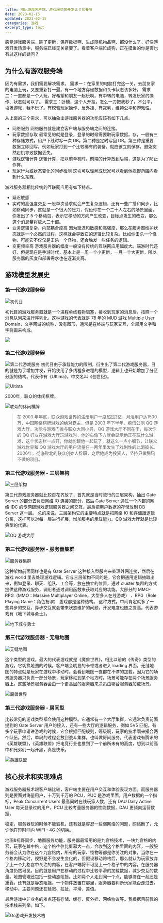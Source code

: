 ```yaml
---
title: 相比游戏客户端，游戏服务端开发无关紧要吗
date: 2023-02-15
updated: 2023-02-15
categories: 游戏
excerpt_type: text
---
```


感觉游戏服务端，除了更新，保存数据啊、生成随机物品啊、都没什么了，好像游戏开发场景中，服务端已经无关紧要了。看着客户端忙成狗，正在摸鱼的你是否也有过这样的疑问？

<!-- more -->

## 为什么有游戏服务端
因为有需求，我们需要解决需求。
需求一：在家里的电脑打完这一关，去朋友家的电脑上玩，又要重新打一遍。有一个地方存储数据和关卡状态该多好。
需求二：一直都是一个人玩，好希望和朋友一起玩啊。有中转的电脑，转发玩家的操作、状态就可以了。
需求三：卧槽，这个人开挂，怎么一刀把我秒了，不公平，垃圾游戏，我不玩了。有校验玩家操作、反外挂、有裁判，维持公平和游戏性。

从上面的三个需求，可以抽象出游戏服务器的功能应该有如下几点。
- 网络服务
    网络服务就是建立客户端与服务端之间的连接。
- 玩家数据存取
    最常见的就是登录，登录的时候需要取玩家数据。存，一般有三种存储方式，用户下线时写一次 DB。第二种是定时写回 DB。第三种是重要数据立即回写，例如玩家打到一个比较稀有的装备，就应该立刻保存，避免突然宕机导致数据丢失。
- 游戏逻辑计算
    逻辑计算，把以前单机时，前端的计算放到后端，这是为了防止作弊。
- 玩家行为或状态变化的同步检测
    这块可以理解成玩家可以看到他视野范围内看到什么东西。

游戏服务器相比传统的互联网应用有如下特点。
- 延迟敏感
- 实时的高强度交互
    一般单次请求就会产生复杂逻辑，还有一些广播和同步，比如移动同步，这就是一个很大的压力，假设你在一个二十人左右的场景里面，你发出了 5 个移动包，表示它移动的方向产生改变，目标点发生的改变，那么这个消息量将放大二十倍。
- 业务逻辑复杂，内部耦合度高
    因为延迟和敏感和高强度，那么在服务器维护状态就是一个必然的过程，这样就会导致它的逻辑比较复杂。比如你击杀一个怪物，可能它不仅仅是击杀一个怪物，还会触发一些任务的逻辑。
- 变更频率高
    游戏服务器的幅度一般没有传统的互联网应用幅度大。端游时代还好，但是现在是手游时代，基本上是一周一个小更新，一月一个大更新，所以服务器的灰度和部署需求也在逐渐变高。

## 游戏模型发展史
### 第一代游戏服务器
![初代目](https://weizicoding-1318098637.cos.ap-chengdu.myqcloud.com/%E6%B8%B8%E6%88%8F%E6%9C%8D%E5%8A%A1%E7%AB%AF%E7%9A%84%E5%B7%A5%E4%BD%9C/picture_01.png)

初代目的游戏服务器就是一个进程单线程物阻塞，接收到玩家的消息后，按照一个消息队列来进行序列化。这种游戏的代表就是 78 年的 MUD 游戏 Multiple User Domain，文字网游的统称，没有图形，通常是在终端与玩家交互，全部用文字和字符画来构成。

![](https://weizicoding-1318098637.cos.ap-chengdu.myqcloud.com/%E6%B8%B8%E6%88%8F%E6%9C%8D%E5%8A%A1%E7%AB%AF%E7%9A%84%E5%B7%A5%E4%BD%9C/picture_02.png)

### 第二代游戏服务器
![第二代游戏服务](https://weizicoding-1318098637.cos.ap-chengdu.myqcloud.com/%E6%B8%B8%E6%88%8F%E6%9C%8D%E5%8A%A1%E7%AB%AF%E7%9A%84%E5%B7%A5%E4%BD%9C/picture_03.png)
初代目由于承载能力的限制，衍生出了第二代游戏服务器，目的就是为了增加并发，开始使用了多线程多进程的模型，逻辑上也开始增加了分区分服的结构。代表作有《UItima》，中文名叫《创世纪》。

![UItima](https://weizicoding-1318098637.cos.ap-chengdu.myqcloud.com/%E6%B8%B8%E6%88%8F%E6%9C%8D%E5%8A%A1%E7%AB%AF%E7%9A%84%E5%B7%A5%E4%BD%9C/picture_04.png)

2000年，联众的休闲棋牌。

![联众的休闲棋牌](https://weizicoding-1318098637.cos.ap-chengdu.myqcloud.com/%E6%B8%B8%E6%88%8F%E6%9C%8D%E5%8A%A1%E7%AB%AF%E7%9A%84%E5%B7%A5%E4%BD%9C/picture_05.png)

> 在 2003 年年底，联众游戏世界的注册用户一度超过2亿，月活用户达1500万，中国网络棋牌游戏的绝对霸主，但是 2003 年下半年，腾讯公测 QQ 游戏大厅，功能与游戏门类与联众大同小异，QQ 游戏大厅不同在于，每次你的 QQ 好友在游戏大厅玩游戏时，他的头像下方就会显示他正在玩什么游戏，这个状态栏一点开，你就能跟他一起玩了，就这么一点小细节，让联众游戏世界和 QQ 游戏大厅的用户流量在一两年里发生了戏剧性的此消彼长。2006年，彻底败北的联众创始人辞职，之后他成为投资人，坚持只做腾讯不做的项目。

### 第三代游戏服务器 - 三层架构
![三层架构](https://weizicoding-1318098637.cos.ap-chengdu.myqcloud.com/%E6%B8%B8%E6%88%8F%E6%9C%8D%E5%8A%A1%E7%AB%AF%E7%9A%84%E5%B7%A5%E4%BD%9C/picture_06.png)

第三代游戏服务器就比较百花齐放了，首先就是当时流行的三层架构，抽出 Gate Server 的部分去负责网络 IO 连接的部分，然后 Gate Server 通过一个内部的网络 IDC 的专网跟游戏逻辑服务器之间交互，最后把用户数据的存储放到 DB Server 这一层。
总的来说，三层架构它的主要特点就是把网络 IO 和存储跟逻辑分离，这样可以对每一层进行扩展，增加服务的承载能力。QQ 游戏大厅就是比较典型的代表。

![QQ 游戏大厅](https://weizicoding-1318098637.cos.ap-chengdu.myqcloud.com/%E6%B8%B8%E6%88%8F%E6%9C%8D%E5%8A%A1%E7%AB%AF%E7%9A%84%E5%B7%A5%E4%BD%9C/picture_07.png)

### 第三代游戏服务器 - 服务器集群
![服务器集群](https://weizicoding-1318098637.cos.ap-chengdu.myqcloud.com/%E6%B8%B8%E6%88%8F%E6%9C%8D%E5%8A%A1%E7%AB%AF%E7%9A%84%E5%B7%A5%E4%BD%9C/picture_08.png)

这种架构前面同样也是有 Gate Server 这种接入型服务来处理外网连接，然后在游戏 world 里去处理游戏逻辑。它与三层架构不同的是，它会把通用逻辑抽取出来，例如登录、聊天、组队、工会等，放在独立的位置，通过 cluster 集群的方式提供这种游戏服务，调用者通过调用函数来获取对应的功能。大部分的 MMO-RPG（MMO：Massive Multiplayer Online，大型多人在线游戏） 、RPG（Role Playing Game：角色扮演） 游戏都是这种结构。
这种方式，中间肯定就多了一些异步的交互，异步交互就会带来状态维护的问题，开发难度也随之提高。代表游戏有《地下城与勇士》。

![地下城与勇士](https://weizicoding-1318098637.cos.ap-chengdu.myqcloud.com/%E6%B8%B8%E6%88%8F%E6%9C%8D%E5%8A%A1%E7%AB%AF%E7%9A%84%E5%B7%A5%E4%BD%9C/picture_09.png)

### 第三代游戏服务器 - 无缝地图

![无缝地图](https://weizicoding-1318098637.cos.ap-chengdu.myqcloud.com/%E6%B8%B8%E6%88%8F%E6%9C%8D%E5%8A%A1%E7%AB%AF%E7%9A%84%E5%B7%A5%E4%BD%9C/picture_10.png)

这个类型的游戏，最大的代表游戏就是《魔兽世界》，相比以前的《传奇》类型的游戏，它切换地图的时候，客户端会明显的卡顿或者进入 loading 界面。无缝地图的特点就是玩家在游戏中移动时，会看到地图一直都在不停的加载，因为它的场景服务器只负责一部分场景，玩家移动到某个地方时，场景可能存在两个场景服务器上。这些场景服务器会由一个更高层的服务器来决策由哪台服务器加载场景。

![魔兽世界](https://weizicoding-1318098637.cos.ap-chengdu.myqcloud.com/%E6%B8%B8%E6%88%8F%E6%9C%8D%E5%8A%A1%E7%AB%AF%E7%9A%84%E5%B7%A5%E4%BD%9C/picture_11.png)

### 第三代游戏服务器 - 房间型

比较常见的游戏类型都会使用这种模型。它通常有一个大厅集群，它通常负责前面提到的 Gate Server 用户的接入，还有一些大厅的逻辑服务，例如 5V5 匹配，有多个玩家申请进游戏的时候，它会根据匹配规则，等级啊，玩家的技术啊来撮合两个队伍。然后，单局的过程会放到战斗集群，也叫做房间服务。代表游戏有腾讯的《英雄联盟》，《英雄联盟》把电竞行业也推到了一个前所未有的高度，想到以前高中和兄弟们一起开黑，真是快乐。

![英雄联盟](https://weizicoding-1318098637.cos.ap-chengdu.myqcloud.com/%E6%B8%B8%E6%88%8F%E6%9C%8D%E5%8A%A1%E7%AB%AF%E7%9A%84%E5%B7%A5%E4%BD%9C/picture_12.png)

## 核心技术和实现难点
游戏服务器技术跟客户端比较，客户端主要在用户交互和体验表现方面。而服务器则是要面对海量用户，十万到千万的 PCU，PUC 是游戏里面，用户数据的一个指标，Peak Concurrent Users 最高同时在线玩家人数，还有 DAU Daily Active User 每天登录过的用户，PCU 比较考量服务器的性能数据，DAU 更倾向运营数据。

稳定，服务器玩的时候不能宕机，还有就是容忍一些弱网络的问题，网络断了，允许他在短时间内 WIFI - 4G 的切换。

地图&视野同步，地图服务功能，服务器最常用的是九宫格技术，一块九宫格的内容，玩家在其中格，这个格往往比屏幕大一点，会收到这个格里面的内容，一般服务器会认为你在这个九宫格内，所有的玩家、怪物等都是你关注的对象，当你在一个格内移动时，视野是不会发生变化的，但假设移动跨格后，那么就认为玩家放弃了上一个九格宫中关注的内容，在客户端将不可见上一个格子中的内容，在服务器角度仍然可见。目的就是用户在移动的过程中比较平滑的加载数据，减少交互的数量。地图管理还包括一些动态阻挡，比如两个人走到同一个点，能够挤在一起还是重叠。还有就是静态阻挡，一个物件放置在那里，服务器要判断玩家能否走过去。移动中，主要问题还在延迟、拉扯、平滑、差值。

最后游戏中非业务的难点还有存储、缓存、反外挂、网络协议等。我根据目前我的技术栈来列举。如下。

![Go游戏开发技术栈](https://weizicoding-1318098637.cos.ap-chengdu.myqcloud.com/%E6%B8%B8%E6%88%8F%E6%9C%8D%E5%8A%A1%E7%AB%AF%E7%9A%84%E5%B7%A5%E4%BD%9C/picture_13.png)